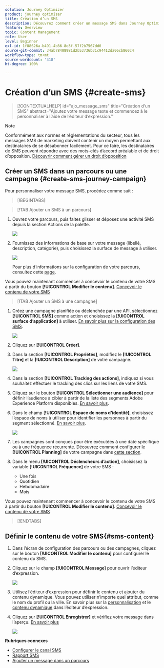 ```yaml
---
solution: Journey Optimizer
product: journey optimizer
title: Création d’un SMS
description: Découvrez comment créer un message SMS dans Journey Optimizer
feature: Overview
topic: Content Management
role: User
level: Beginner
exl-id: 1f88626a-b491-4b36-8e3f-57f2b7567dd0
source-git-commit: 34ab78408981d2b53736b31c94412da06cb860c4
workflow-type: tm+mt
source-wordcount: '418'
ht-degree: 100%

---
```


# Création d’un SMS {#create-sms}

>[!CONTEXTUALHELP]
>id="ajo_message_sms"
>title="Création d&#39;un SMS"
>abstract="Ajoutez votre message texte et commencez à le personnaliser à l’aide de l’éditeur d’expression."

>[!NOTE]
>
>Conformément aux normes et réglementations du secteur, tous les messages SMS de marketing doivent contenir un moyen permettant aux destinataires de se désabonner facilement. Pour ce faire, les destinataires de SMS peuvent répondre avec des mots-clés d’accord préalable et de droit d’opposition. [Découvrir comment gérer un droit d’opposition](../privacy/opt-out.md#sms-opt-out-management-sms-opt-out-management)

## Créer un SMS dans un parcours ou une campagne {#create-sms-journey-campaign}

Pour personnaliser votre message SMS, procédez comme suit :

>[!BEGINTABS]

>[!TAB Ajouter un SMS à un parcours]

1. Ouvrez votre parcours, puis faites glisser et déposez une activité SMS depuis la section Actions de la palette.

   ![](assets/sms_create_1.png)

1. Fournissez des informations de base sur votre message (libellé, description, catégorie), puis choisissez la surface de message à utiliser.

   ![](assets/sms_create_2.png)

   Pour plus d’informations sur la configuration de votre parcours, consultez cette [page](../building-journeys/journey-gs.md).

Vous pouvez maintenant commencer à concevoir le contenu de votre SMS à partir du bouton **[!UICONTROL Modifier le contenu]**. [Concevoir le contenu de votre SMS](#sms-content)

>[!TAB Ajouter un SMS à une campagne]

1. Créez une campagne planifiée ou déclenchée par une API, sélectionnez **[!UICONTROL SMS]** comme action et choisissez la **[!UICONTROL surface d’application]** à utiliser. [En savoir plus sur la configuration des SMS](sms-configuration.md).

   ![](assets/sms_create_3.png)

1. Cliquez sur **[!UICONTROL Créer]**.

1. Dans la section **[!UICONTROL Propriétés]**, modifiez le **[!UICONTROL Titre]** et la **[!UICONTROL Description]** de votre campagne.

   ![](assets/sms_create_4.png)

1. Dans la section **[!UICONTROL Tracking des actions]**, indiquez si vous souhaitez effectuer le tracking des clics sur les liens de votre SMS.

1. Cliquez sur le bouton **[!UICONTROL Sélectionner une audience]** pour définir l’audience à cibler à partir de la liste des segments Adobe Experience Platform disponibles. [En savoir plus](../segment/about-segments.md).

1. Dans le champ **[!UICONTROL Espace de noms d’identité]**, choisissez l’espace de noms à utiliser pour identifier les personnes à partir du segment sélectionné. [En savoir plus](../event/about-creating.md#select-the-namespace).

   ![](assets/sms_create_5.png)

1. Les campagnes sont conçues pour être exécutées à une date spécifique ou à une fréquence récurrente. Découvrez comment configurer le **[!UICONTROL Planning]** de votre campagne dans [cette section](../campaigns/create-campaign.md#schedule).

1. Dans le menu **[!UICONTROL Déclencheurs d’action]**, choisissez la variable **[!UICONTROL Fréquence]** de votre SMS :

   * Une fois
   * Quotidien
   * Hebdomadaire
   * Mois

Vous pouvez maintenant commencer à concevoir le contenu de votre SMS à partir du bouton **[!UICONTROL Modifier le contenu]**. [Concevoir le contenu de votre SMS](#sms-content)

>[!ENDTABS]

## Définir le contenu de votre SMS{#sms-content}

1. Dans l’écran de configuration des parcours ou des campagnes, cliquez sur le bouton **[!UICONTROL Modifier le contenu]** pour configurer le contenu du SMS.

1. Cliquez sur le champ **[!UICONTROL Message]** pour ouvrir l’éditeur d’expression.

   ![](assets/sms-content.png)

1. Utilisez l’éditeur d’expression pour définir le contenu et ajouter du contenu dynamique. Vous pouvez utiliser n’importe quel attribut, comme le nom du profil ou la ville. En savoir plus sur la [personnalisation](../personalization/personalize.md) et le [contenu dynamique](../personalization/get-started-dynamic-content.md) dans l’éditeur d’expression.

1. Cliquez sur **[!UICONTROL Enregistrer]** et vérifiez votre message dans l’aperçu. [En savoir plus](send-sms.md)

   ![](assets/sms-content-preview.png)

**Rubriques connexes**

* [Configurer le canal SMS](sms-configuration.md)
* [Rapport SMS](../reports/journey-global-report.md#sms-global)
* [Ajouter un message dans un parcours](../building-journeys/journeys-message.md)
